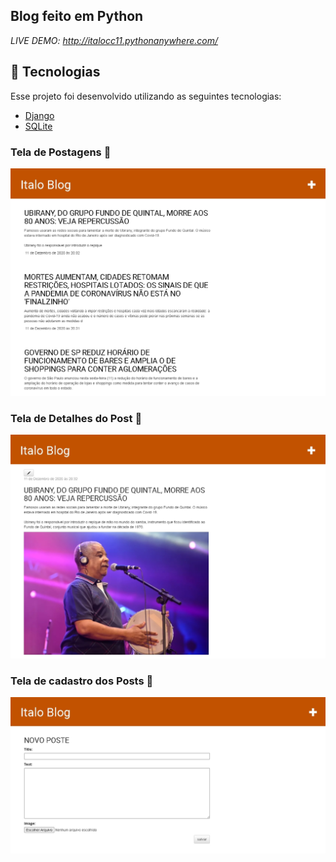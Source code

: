## Blog feito em  Python

_LIVE DEMO: http://italocc11.pythonanywhere.com/_

## 🚀 Tecnologias

Esse projeto foi desenvolvido utilizando as seguintes tecnologias:

- [Django](https://www.djangoproject.com/)
- [SQLite](https://www.sqlite.org/index.html)

### Tela de Postagens 📧

![posts](/.github/post-list.jpg)

### Tela de Detalhes do Post 📓

![detalhes do post](/.github/post-details.jpg)

### Tela de cadastro dos Posts 📡

![post edit](/.github/post-edit.jpg)

